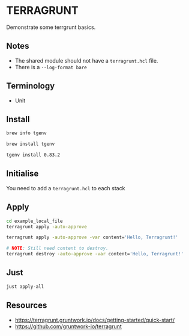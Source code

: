 # TERRAGRUNT

Demonstrate some terrgrunt basics.  

## Notes

* The shared module should not have a `terragrunt.hcl` file.  
* There is a `--log-format bare`

## Terminology

* Unit

## Install

```sh
brew info tgenv

brew install tgenv

tgenv install 0.83.2
```

## Initialise

You need to add a `terragrunt.hcl` to each stack

## Apply

```sh
cd example_local_file
terragrunt apply -auto-approve

terragrunt apply -auto-approve -var content='Hello, Terragrunt!'

# NOTE: Still need content to destroy.
terragrunt destroy -auto-approve -var content='Hello, Terragrunt!'
```

## Just

```sh
just apply-all
```

## Resources

* https://terragrunt.gruntwork.io/docs/getting-started/quick-start/
* https://github.com/gruntwork-io/terragrunt
